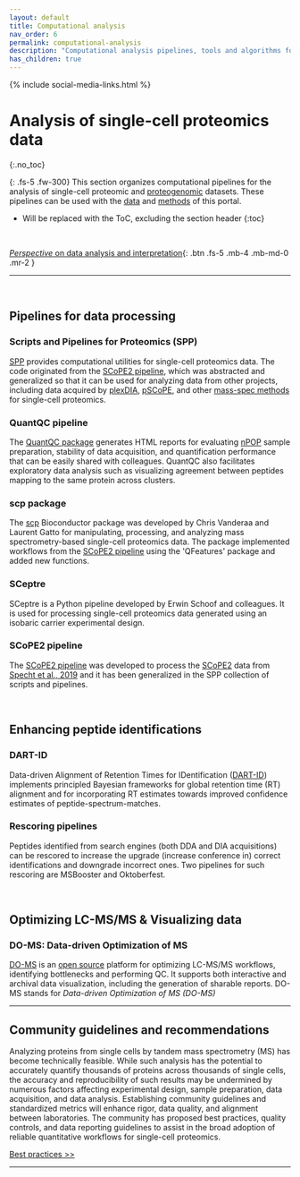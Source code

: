 ```yaml
---
layout: default
title: Computational analysis
nav_order: 6
permalink: computational-analysis
description: "Computational analysis pipelines, tools and algorithms for single-cell proteomics by mass-spectrometry"
has_children: true
---
```

{% include social-media-links.html %}

# Analysis of single-cell proteomics data
{:.no_toc}

{: .fs-5 .fw-300}
This section organizes computational pipelines for the analysis of single-cell proteomic and [proteogenomic](https://arxiv.org/abs/2308.07465) datasets. These pipelines can be used with the [data](data) and [methods](methods) of this portal.

* Will be replaced with the ToC, excluding the section header
{:toc}

&nbsp;

[*Perspective* on data analysis and interpretation](https://doi.org/10.48550/arXiv.2308.07465){: .btn .fs-5 .mb-4 .mb-md-0 .mr-2 }

------------

&nbsp;

<!-- Pipelines from [Slavov Laboratory](https://slavovlab.net)
-->

## Pipelines for data processing
### Scripts and Pipelines for Proteomics (SPP)
[SPP](https://github.com/SlavovLab/SPP) provides computational utilities for single-cell proteomics data. The code originated from the [SCoPE2 pipeline](https://doi.org/10.5281/zenodo.4339954), which was abstracted and generalized so that it can be used for analyzing data from other projects, including data acquired by [plexDIA](plexDIA), [pSCoPE](pSCoPE), and other [mass-spec methods](methods) for single-cell proteomics.

### QuantQC pipeline
The [QuantQC package](https://scp.slavovlab.net/protocols) generates HTML reports for evaluating [nPOP](nPOP) sample preparation, stability of data acquisition, and quantification performance that can be easily shared with colleagues. QuantQC also facilitates exploratory data analysis such as visualizing agreement between peptides mapping to the same protein across clusters.   


### scp package
The [scp](http://bioconductor.org/packages/release/bioc/html/scp.html) Bioconductor package was developed by Chris Vanderaa and Laurent Gatto for manipulating, processing, and analyzing mass spectrometry-based single-cell proteomics data. The package implemented workflows from the [SCoPE2 pipeline](https://doi.org/10.5281/zenodo.4339954) using the 'QFeatures' package and added new functions.

### SCeptre
SCeptre is a Python pipeline developed by Erwin Schoof and colleagues. It is used for processing single-cell proteomics data generated using an isobaric carrier experimental design.

### SCoPE2 pipeline
The [SCoPE2 pipeline](https://doi.org/10.5281/zenodo.4339954) was developed to process the [SCoPE2](scope2) data from [Specht et al., 2019](Specht_et_al_2019) and it has been generalized in the SPP collection of scripts and pipelines.

&nbsp;

## Enhancing peptide identifications
### DART-ID
Data-driven Alignment of Retention Times for IDentification ([DART-ID](https://dart-id.slavovlab.net/)) implements principled Bayesian frameworks for global retention time (RT) alignment and for incorporating RT estimates towards improved confidence estimates of peptide-spectrum-matches.
### Rescoring pipelines
Peptides identified from search engines (both DDA and DIA acquisitions) can be rescored to increase the upgrade (increase conference in) correct identifications and downgrade incorrect ones. Two pipelines for such rescoring are  MSBooster and Oktoberfest.

&nbsp;  

## Optimizing LC-MS/MS & Visualizing data
### DO-MS: Data-driven Optimization of MS
[DO-MS](https://do-ms.slavovlab.net) is an [open source](https://github.com/SlavovLab/DO-MS) platform for optimizing LC-MS/MS workflows, identifying bottlenecks and performing QC. It supports both interactive and archival data visualization, including the generation of sharable reports. DO-MS stands for *Data-driven Optimization of MS (DO-MS)*

---

## Community guidelines and recommendations

Analyzing proteins from single cells by tandem mass spectrometry (MS) has become technically feasible. While such analysis has the potential to accurately quantify thousands of proteins across thousands of single cells, the accuracy and reproducibility of such results may be undermined by numerous factors affecting experimental design, sample preparation, data acquisition, and data analysis. Establishing community guidelines and standardized metrics will enhance rigor, data quality, and alignment between laboratories. The community has proposed best practices, quality controls, and data reporting guidelines to assist in the broad adoption of reliable quantitative workflows for single-cell proteomics.

[Best practices >>](https://single-cell.net/guidelines)

---

&nbsp;

&nbsp;
